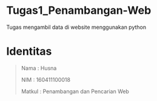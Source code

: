# Tugas1_Penambangan-Web
Tugas mengambil data di website menggunakan python 

# Identitas 

> Nama : Husna
>
> NIM : 160411100018
>
> Matkul : Penambangan dan Pencarian Web 
